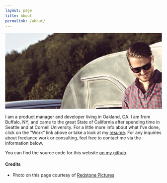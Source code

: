 ```yaml
---
layout: page
title: About
permalink: /about/
---
```


![Me!](/images/me-potrait.jpg)

I am a product manager and developer living in Oakland, CA.  I am from Buffalo, NY, and came to the great State of California after spending time in Seattle and at Cornell University. For a little more info about what I've done, click on the "Work" link above or take a look at my [resume](/JohnMorrowResume.pdf). For any inquiries about freelance work or consulting, feel free to contact me via the information below.

You can find the source code for this website [on my github](https://github.com/jmomx/mrjohnmorrow.github.io).

#### Credits

* Photo on this page courtesy of [Redstone Pictures](http://redstonepictures.com)
